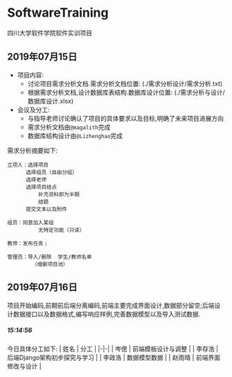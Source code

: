 # SoftwareTraining
四川大学软件学院软件实训项目

## 2019年07月15日
* 项目内容:
  * 讨论项目需求分析文档.需求分析文档位置: (./需求分析设计/需求分析.txt)
  * 根据需求分析文档,设计数据库表结构.数据库设计位置: (./需求分析与设计/数据库设计.xlsx)
* 会议及分工:
  * 与指导老师讨论确认了项目的具体要求以及目标,明确了未来项目进展方向
  * 需求分析文档由`@magalith`完成
  * 数据库结构设计由`@Lizhenghao`完成

需求分析摘要如下:
```
立项人：选择项目
      选择组员（自由分组）
      选择老师
      选择项目结点
          补充资料即为半期
          结题
      提交文本以及附件

组员：同意加入某组
          无特定功能（只读）

教师：发布任务；

管理员：导入/删除  学生/教师名单
        （增删项目池）

```

## 2019年07月16日
项目开始编码,前期前后端分离编码,前端主要完成界面设计,数据部分留空;后端设计数据接口以及数据格式,编写响应样例,完善数据模型以及导入测试数据.
<br>
<h5>15:14:56</h5>
今日具体分工如下:
| 姓名 | 分工 |
|-|-|
| 岑偲 | 前端模板设计与调整 |
| 李存浩 | 后端Django架构初步探究与学习 |
| 李政浩 | 数据模型数据 |
| 赵雨晴 | 前端界面修改与设计 |
